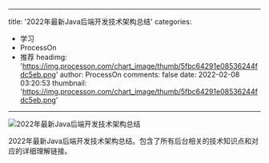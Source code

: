 
---
title: '2022年最新Java后端开发技术架构总结'
categories: 
 - 学习
 - ProcessOn
 - 推荐
headimg: 'https://img.processon.com/chart_image/thumb/5fbc64291e08536244fdc5eb.png'
author: ProcessOn
comments: false
date: 2022-02-08 03:20:53
thumbnail: 'https://img.processon.com/chart_image/thumb/5fbc64291e08536244fdc5eb.png'
---

<div>   
<img class="thumb" alt="2022年最新Java后端开发技术架构总结" src="https://img.processon.com/chart_image/thumb/5fbc64291e08536244fdc5eb.png" referrerpolicy="no-referrer">
<p>2022年最新Java后端开发技术架构总结。包含了所有后台相关的技术知识点和对应的详细理解链接。</p>  
</div>
            
